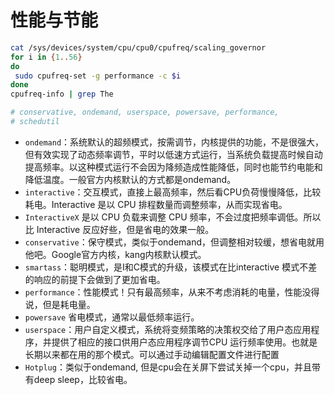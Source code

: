 # 性能与节能

```bash
cat /sys/devices/system/cpu/cpu0/cpufreq/scaling_governor
for i in {1..56}
do
 sudo cpufreq-set -g performance -c $i
done
cpufreq-info | grep The

# conservative, ondemand, userspace, powersave, performance, 
# schedutil
```

* ``ondemand``：系统默认的超频模式，按需调节，内核提供的功能，不是很强大，但有效实现了动态频率调节，平时以低速方式运行，当系统负载提高时候自动提高频率。以这种模式运行不会因为降频造成性能降低，同时也能节约电能和降低温度。一般官方内核默认的方式都是ondemand。
* ``interactive``：交互模式，直接上最高频率，然后看CPU负荷慢慢降低，比较耗电。Interactive 是以 CPU 排程数量而调整频率，从而实现省电。
* ``InteractiveX`` 是以 CPU 负载来调整 CPU 频率，不会过度把频率调低。所以比 Interactive 反应好些，但是省电的效果一般。
* ``conservative``：保守模式，类似于ondemand，但调整相对较缓，想省电就用他吧。Google官方内核，kang内核默认模式。
* ``smartass``：聪明模式，是I和C模式的升级，该模式在比interactive 模式不差的响应的前提下会做到了更加省电。
* ``performance``：性能模式！只有最高频率，从来不考虑消耗的电量，性能没得说，但是耗电量。
* ``powersave`` 省电模式，通常以最低频率运行。
* ``userspace``：用户自定义模式，系统将变频策略的决策权交给了用户态应用程序，并提供了相应的接口供用户态应用程序调节CPU 运行频率使用。也就是长期以来都在用的那个模式。可以通过手动编辑配置文件进行配置
* ``Hotplug``：类似于ondemand, 但是cpu会在关屏下尝试关掉一个cpu，并且带有deep sleep，比较省电。
